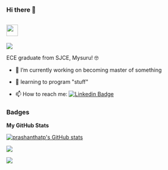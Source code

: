 ### Hi there 👋 

<!--
**PrashanthaTP/PrashanthaTP** is a ✨ _special_ ✨ repository because its `README.md` (this file) appears on your GitHub profile.-->


<h2 align="Left"><img src="https://media.giphy.com/media/WUlplcMpOCEmTGBtBW/giphy.gif" width="30"></h3>

![](https://komarev.com/ghpvc/?username=PrashanthaTP&color=blue)
<!--
[![HitCount](http://hits.dwyl.com/PrashanthaTP/PrashanthaTP.svg)](http://hits.dwyl.com/PrashanthaTP/PrashanthaTP)
-->

ECE graduate from SJCE, Mysuru! 🤓

- 🔭 I’m currently working on becoming master of something 
<!--
- 🤔 I’m looking for help in learning about AI, Web Development
-->
- 🚀 learning to program "stuff"

- 📫 How to reach me:     [![Linkedin Badge](https://img.shields.io/badge/-LinkedIn-blue?style=flat-square&logo=Linkedin&logoColor=white&link=https://www.linkedin.com/in/prashantha-t-p-2866731aa/)](https://www.linkedin.com/in/prashantha-t-p-2866731aa/) 

<!--
- ⚡ Fun fact: Jack of all trades , Master of None ! 
-->
<!--
### Some stats 
-->

<!-- <a href="https://github.com/anuraghazra/github-readme-stats"> -->
<!--
  <img align="center" src="https://github-readme-stats-git-masterrstaa-rickstaa.vercel.app/api?username=prashanthatp&show_icons=true&theme=dark" />
  -->
<!-- </a> -->

<!-- <a href="https://github.com/prashanthatp/prashanthatp"> -->
<!--
  <img align="center" src="https://github-readme-stats-git-masterrstaa-rickstaa.vercel.app/api/top-langs/?username=prashanthatp&layout=compact&theme=dark" />
  -->
<!-- </a> -->


### Badges

<b>My GitHub Stats</b>

<a href="http://www.github.com/prashanthatp"><img src="https://github-readme-stats.vercel.app/api?username=prashanthatp&show_icons=true&hide=&count_private=true&title_color=14b8a6&text_color=ffffff&icon_color=10b981&bg_color=0f172a&hide_border=true&show_icons=true" alt="prashanthatp's GitHub stats" /></a>

<a href="http://www.github.com/prashanthatp"><img src="https://github-readme-streak-stats.herokuapp.com/?user=prashanthatp&stroke=ffffff&background=0f172a&ring=14b8a6&fire=14b8a6&currStreakNum=ffffff&currStreakLabel=14b8a6&sideNums=ffffff&sideLabels=ffffff&dates=ffffff&hide_border=true" /></a>

<!--
<a href="http://www.github.com/prashanthatp"><img src="https://github-readme-activity-graph.cyclic.app/graph?username=prashanthatp&bg_color=0f172a&color=ffffff&line=10b981&point=ffffff&area_color=0f172a&area=true&hide_border=true&custom_title=GitHub%20Commits%20Graph" alt="GitHub Commits Graph" /></a>
-->

<img align="center" src="https://github-readme-stats-git-masterrstaa-rickstaa.vercel.app/api/top-langs/?username=prashanthatp&layout=compact&theme=gotham" />
